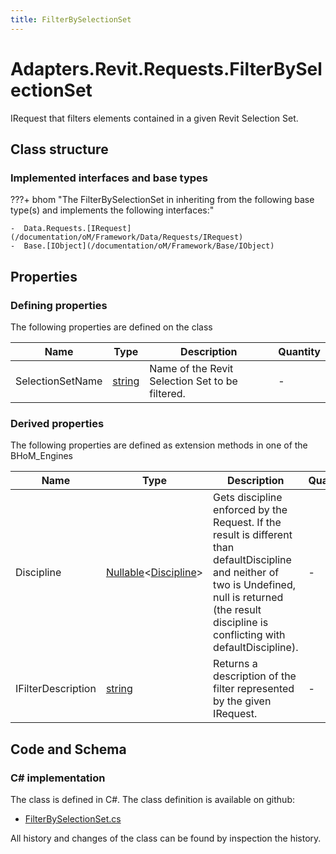 ```yaml
---
title: FilterBySelectionSet
---
```


# Adapters.Revit.Requests.FilterBySelectionSet

IRequest that filters elements contained in a given Revit Selection Set.

## Class structure

### Implemented interfaces and base types

???+ bhom "The FilterBySelectionSet in inheriting from the following base type(s) and implements the following interfaces:"

    -  Data.Requests.[IRequest](/documentation/oM/Framework/Data/Requests/IRequest)
    -  Base.[IObject](/documentation/oM/Framework/Base/IObject)


## Properties



### Defining properties

The following properties are defined on the class

| Name             | Type             | Description      | Quantity         |
|------------------|------------------|------------------|------------------|
| SelectionSetName | [string](https://learn.microsoft.com/en-us/dotnet/api/System.String?view=netstandard-2.0) | Name of the Revit Selection Set to be filtered. | - |


### Derived properties

The following properties are defined as extension methods in one of the BHoM_Engines

| Name             | Type             | Description      | Quantity         | Engine           |
|------------------|------------------|------------------|------------------|------------------|
| Discipline | [Nullable](https://learn.microsoft.com/en-us/dotnet/api/System.Nullable-1?view=netstandard-2.0)&lt;[Discipline](/documentation/oM/Adapter/Adapters/Revit/Enums/Discipline)&gt; | Gets discipline enforced by the Request. If the result is different than defaultDiscipline and neither of two is Undefined, null is returned (the result discipline is conflicting with defaultDiscipline). | - | Revit_Engine |
| IFilterDescription | [string](https://learn.microsoft.com/en-us/dotnet/api/System.String?view=netstandard-2.0) | Returns a description of the filter represented by the given IRequest. | - | Revit_Engine |


## Code and Schema

### C# implementation

The class is defined in C#. The class definition is available on github:

- [FilterBySelectionSet.cs](https://github.com/BHoM/Revit_Toolkit/blob/develop/Revit_oM/Requests/FilterBySelectionSet.cs)

All history and changes of the class can be found by inspection the history.
